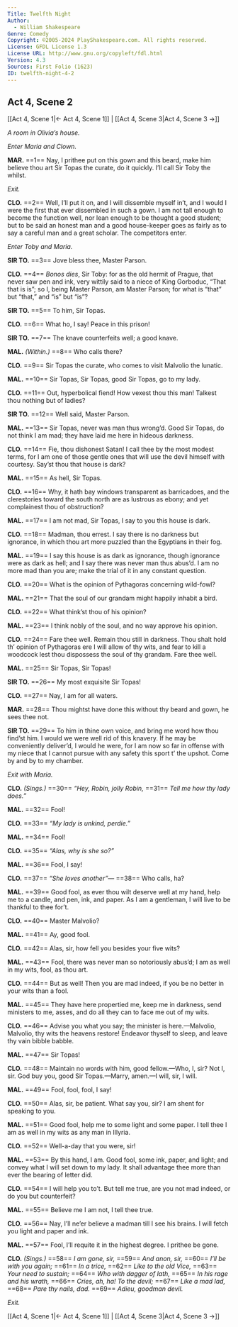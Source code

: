 ```yaml
---
Title: Twelfth Night
Author: 
  - William Shakespeare
Genre: Comedy
Copyright: ©2005-2024 PlayShakespeare.com. All rights reserved.
License: GFDL License 1.3
License URL: http://www.gnu.org/copyleft/fdl.html
Version: 4.3
Sources: First Folio (1623)
ID: twelfth-night-4-2
---
```


## Act 4, Scene 2
[[Act 4, Scene 1|← Act 4, Scene 1]] | [[Act 4, Scene 3|Act 4, Scene 3 →]]

*A room in Olivia’s house.*

*Enter Maria and Clown.*

**MAR.**
==1== Nay, I prithee put on this gown and this beard, make him believe thou art Sir Topas the curate, do it quickly. I’ll call Sir Toby the whilst.

*Exit.*

**CLO.**
==2== Well, I’ll put it on, and I will dissemble myself in’t, and I would I were the first that ever dissembled in such a gown. I am not tall enough to become the function well, nor lean enough to be thought a good student; but to be said an honest man and a good house-keeper goes as fairly as to say a careful man and a great scholar. The competitors enter.

*Enter Toby and Maria.*

**SIR TO.**
==3== Jove bless thee, Master Parson.

**CLO.**
==4== *Bonos dies*, Sir Toby: for as the old hermit of Prague, that never saw pen and ink, very wittily said to a niece of King Gorboduc, “That that is is”; so I, being Master Parson, am Master Parson; for what is “that” but “that,” and “is” but “is”?

**SIR TO.**
==5== To him, Sir Topas.

**CLO.**
==6== What ho, I say! Peace in this prison!

**SIR TO.**
==7== The knave counterfeits well; a good knave.

**MAL.**
*(Within.)*
==8== Who calls there?

**CLO.**
==9== Sir Topas the curate, who comes to visit Malvolio the lunatic.

**MAL.**
==10== Sir Topas, Sir Topas, good Sir Topas, go to my lady.

**CLO.**
==11== Out, hyperbolical fiend! How vexest thou this man! Talkest thou nothing but of ladies?

**SIR TO.**
==12== Well said, Master Parson.

**MAL.**
==13== Sir Topas, never was man thus wrong’d. Good Sir Topas, do not think I am mad; they have laid me here in hideous darkness.

**CLO.**
==14== Fie, thou dishonest Satan! I call thee by the most modest terms, for I am one of those gentle ones that will use the devil himself with courtesy. Say’st thou that house is dark?

**MAL.**
==15== As hell, Sir Topas.

**CLO.**
==16== Why, it hath bay windows transparent as barricadoes, and the clerestories toward the south north are as lustrous as ebony; and yet complainest thou of obstruction?

**MAL.**
==17== I am not mad, Sir Topas, I say to you this house is dark.

**CLO.**
==18== Madman, thou errest. I say there is no darkness but ignorance, in which thou art more puzzled than the Egyptians in their fog.

**MAL.**
==19== I say this house is as dark as ignorance, though ignorance were as dark as hell; and I say there was never man thus abus’d. I am no more mad than you are; make the trial of it in any constant question.

**CLO.**
==20== What is the opinion of Pythagoras concerning wild-fowl?

**MAL.**
==21== That the soul of our grandam might happily inhabit a bird.

**CLO.**
==22== What think’st thou of his opinion?

**MAL.**
==23== I think nobly of the soul, and no way approve his opinion.

**CLO.**
==24== Fare thee well. Remain thou still in darkness. Thou shalt hold th’ opinion of Pythagoras ere I will allow of thy wits, and fear to kill a woodcock lest thou dispossess the soul of thy grandam. Fare thee well.

**MAL.**
==25== Sir Topas, Sir Topas!

**SIR TO.**
==26== My most exquisite Sir Topas!

**CLO.**
==27== Nay, I am for all waters.

**MAR.**
==28== Thou mightst have done this without thy beard and gown, he sees thee not.

**SIR TO.**
==29== To him in thine own voice, and bring me word how thou find’st him. I would we were well rid of this knavery. If he may be conveniently deliver’d, I would he were, for I am now so far in offense with my niece that I cannot pursue with any safety this sport t’ the upshot. Come by and by to my chamber.

*Exit with Maria.*

**CLO.**
*(Sings.)*
==30== *“Hey, Robin, jolly Robin,*
==31== *Tell me how thy lady does.”*

**MAL.**
==32== Fool!

**CLO.**
==33== *“My lady is unkind, perdie.”*

**MAL.**
==34== Fool!

**CLO.**
==35== *“Alas, why is she so?”*

**MAL.**
==36== Fool, I say!

**CLO.**
==37== *“She loves another”⁠—*
==38== Who calls, ha?

**MAL.**
==39== Good fool, as ever thou wilt deserve well at my hand, help me to a candle, and pen, ink, and paper. As I am a gentleman, I will live to be thankful to thee for’t.

**CLO.**
==40== Master Malvolio?

**MAL.**
==41== Ay, good fool.

**CLO.**
==42== Alas, sir, how fell you besides your five wits?

**MAL.**
==43== Fool, there was never man so notoriously abus’d; I am as well in my wits, fool, as thou art.

**CLO.**
==44== But as well! Then you are mad indeed, if you be no better in your wits than a fool.

**MAL.**
==45== They have here propertied me, keep me in darkness, send ministers to me, asses, and do all they can to face me out of my wits.

**CLO.**
==46== Advise you what you say; the minister is here.—Malvolio, Malvolio, thy wits the heavens restore! Endeavor thyself to sleep, and leave thy vain bibble babble.

**MAL.**
==47== Sir Topas!

**CLO.**
==48== Maintain no words with him, good fellow.—Who, I, sir? Not I, sir. God buy you, good Sir Topas.—Marry, amen.—I will, sir, I will.

**MAL.**
==49== Fool, fool, fool, I say!

**CLO.**
==50== Alas, sir, be patient. What say you, sir? I am shent for speaking to you.

**MAL.**
==51== Good fool, help me to some light and some paper. I tell thee I am as well in my wits as any man in Illyria.

**CLO.**
==52== Well-a-day that you were, sir!

**MAL.**
==53== By this hand, I am. Good fool, some ink, paper, and light; and convey what I will set down to my lady. It shall advantage thee more than ever the bearing of letter did.

**CLO.**
==54== I will help you to’t. But tell me true, are you not mad indeed, or do you but counterfeit?

**MAL.**
==55== Believe me I am not, I tell thee true.

**CLO.**
==56== Nay, I’ll ne’er believe a madman till I see his brains. I will fetch you light and paper and ink.

**MAL.**
==57== Fool, I’ll requite it in the highest degree. I prithee be gone.

**CLO.**
*(Sings.)*
==58== *I am gone, sir,*
==59== *And anon, sir,*
==60== *I’ll be with you again;*
==61== *In a trice,*
==62== *Like to the old Vice,*
==63== *Your need to sustain;*
==64== *Who with dagger of lath,*
==65== *In his rage and his wrath,*
==66== *Cries, ah, ha! To the devil;*
==67== *Like a mad lad,*
==68== *Pare thy nails, dad.*
==69== *Adieu, goodman devil.*

*Exit.*

[[Act 4, Scene 1|← Act 4, Scene 1]] | [[Act 4, Scene 3|Act 4, Scene 3 →]]